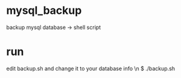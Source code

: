 # mysql_backup
backup mysql database -> shell script

# run
edit backup.sh and change it to your database info \n
$ ./backup.sh
